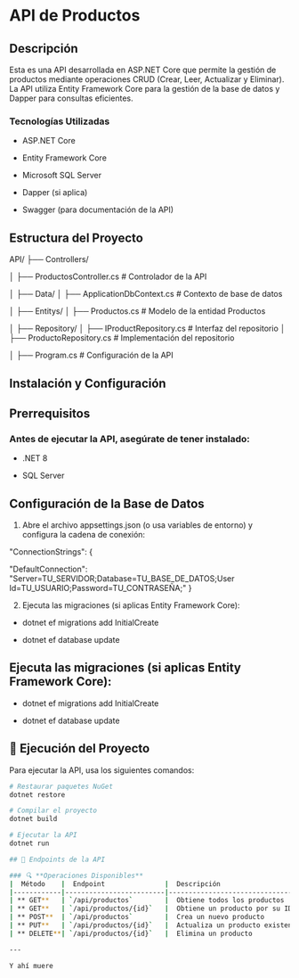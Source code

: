 # API de Productos

## Descripción

Esta es una API desarrollada en ASP.NET Core que permite la gestión de productos mediante operaciones CRUD (Crear, Leer, Actualizar y Eliminar). La API utiliza Entity Framework Core para la gestión de la base de datos y Dapper para consultas eficientes.

### Tecnologías Utilizadas

- ASP.NET Core

- Entity Framework Core

- Microsoft SQL Server

- Dapper (si aplica)

- Swagger (para documentación de la API)

## Estructura del Proyecto

API/
├── Controllers/

│   ├── ProductosController.cs  # Controlador de la API

│
├── Data/
│   ├── ApplicationDbContext.cs  # Contexto de base de datos

│
├── Entitys/
│   ├── Productos.cs  # Modelo de la entidad Productos

│
├── Repository/
│   ├── IProductRepository.cs  # Interfaz del repositorio
│   ├── ProductoRepository.cs  # Implementación del repositorio

│
├── Program.cs  # Configuración de la API

## Instalación y Configuración

## Prerrequisitos

### Antes de ejecutar la API, asegúrate de tener instalado:

- .NET 8

- SQL Server

## Configuración de la Base de Datos

1. Abre el archivo appsettings.json (o usa variables de entorno) y configura la cadena de conexión:

"ConnectionStrings": {
   
  "DefaultConnection": "Server=TU_SERVIDOR;Database=TU_BASE_DE_DATOS;User Id=TU_USUARIO;Password=TU_CONTRASEÑA;"
}

2. Ejecuta las migraciones (si aplicas Entity Framework Core):

- dotnet ef migrations add InitialCreate

- dotnet ef database update

## Ejecuta las migraciones (si aplicas Entity Framework Core):

- dotnet ef migrations add InitialCreate

- dotnet ef database update

## 🚀 Ejecución del Proyecto
Para ejecutar la API, usa los siguientes comandos:

```sh
# Restaurar paquetes NuGet
dotnet restore

# Compilar el proyecto
dotnet build

# Ejecutar la API
dotnet run

## 📌 Endpoints de la API

### 🔍 **Operaciones Disponibles**
|  Método    |  Endpoint               |  Descripción                      |
|------------|-------------------------|-----------------------------------|
| ** GET**   | `/api/productos`        |  Obtiene todos los productos      |
| ** GET**   | `/api/productos/{id}`   |  Obtiene un producto por su ID    |
| ** POST**  | `/api/productos`        |  Crea un nuevo producto           |
| ** PUT**   | `/api/productos/{id}`   |  Actualiza un producto existente  |
| ** DELETE**| `/api/productos/{id}`   |  Elimina un producto              |

---

Y ahí muere 
